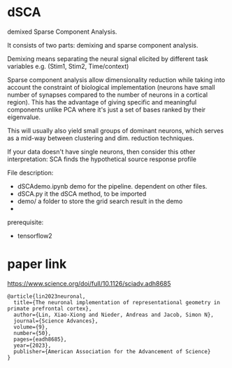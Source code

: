 # dSCA

demixed Sparse Component Analysis.

It consists of two parts: demixing and sparse component analysis.

Demixing means separating the neural signal elicited by different task variables e.g. (Stim1, Stim2, Time/context)

Sparse component analysis allow dimensionality reduction while taking into account the constraint of biological implementation (neurons have small number of synapses compared to the number of neurons in a cortical region). This has the advantage of giving specific and meaningful components unlike PCA where it's just a set of bases ranked by their eigenvalue. 

This will usually also yield small groups of dominant neurons, which serves as a mid-way between clustering and dim. reduction techniques.

If your data doesn't have single neurons, then consider this other interpretation: SCA finds the hypothetical source response profile


File description:
- dSCAdemo.ipynb
demo for the pipeline. dependent on other files.
- dSCA.py
it the dSCA method, to be imported
- demo/
a folder to store the grid search result in the demo
- 



prerequisite:

- tensorflow2



# paper link

https://www.science.org/doi/full/10.1126/sciadv.adh8685

```
@article{lin2023neuronal,
  title={The neuronal implementation of representational geometry in primate prefrontal cortex},
  author={Lin, Xiao-Xiong and Nieder, Andreas and Jacob, Simon N},
  journal={Science Advances},
  volume={9},
  number={50},
  pages={eadh8685},
  year={2023},
  publisher={American Association for the Advancement of Science}
}
```
